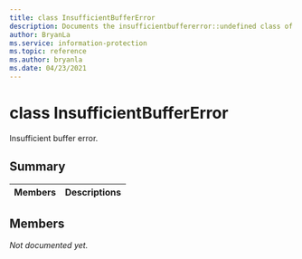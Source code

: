 ```yaml
---
title: class InsufficientBufferError 
description: Documents the insufficientbuffererror::undefined class of the Microsoft Information Protection (MIP) SDK.
author: BryanLa
ms.service: information-protection
ms.topic: reference
ms.author: bryanla
ms.date: 04/23/2021
---
```


# class InsufficientBufferError 
Insufficient buffer error.
  
## Summary
 Members                        | Descriptions                                
--------------------------------|---------------------------------------------
  
## Members
_Not documented yet._
